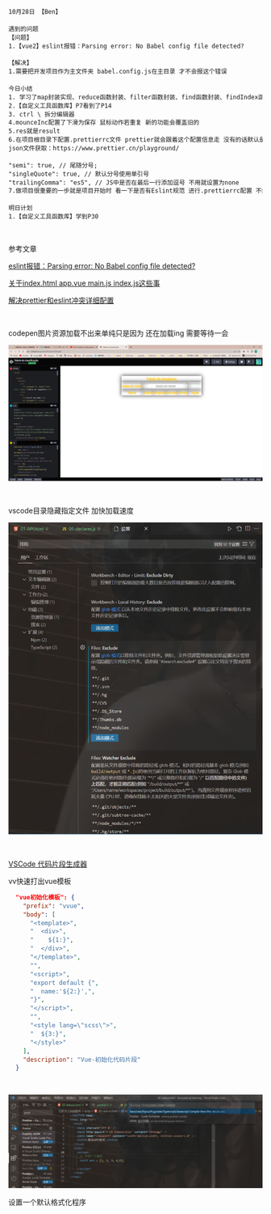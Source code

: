 ```html
10月28日 【Ben】

遇到的问题
【问题】
1.【vue2】eslint报错：Parsing error: No Babel config file detected?

【解决】
1.需要把开发项目作为主文件夹 babel.config.js在主目录 才不会报这个错误

今日小结
1. 学习了map封装实现、reduce函数封装、filter函数封装、find函数封装、findIndex函数封装、数组去重
2.【自定义工具函数库】P7看到了P14
3. ctrl \ 拆分编辑器
4.mounceInc配置了下滑为保存 鼠标动作若重复 新的功能会覆盖旧的
5.res就是result
6.在项目根目录下配置.prettierrc文件 prettier就会跟着这个配置信息走 没有的话默认是跟着vscode
json文件获取：https://www.prettier.cn/playground/

"semi": true, // 尾随分号;
"singleQuote": true, // 默认分号使用单引号
"trailingComma": "es5", // JS中是否在最后一行添加逗号 不用就设置为none
7.做项目很重要的一步就是项目开始时 看一下是否有Eslint规范 进行.prettierrc配置 不然的话就把prettier禁用了 别待会一堆规范问题

明日计划
1.【自定义工具函数库】学到P30
```

​	

参考文章

[eslint报错：Parsing error: No Babel config file detected?](https://www.cnblogs.com/hmy-666/p/16441069.html)

[关于index.html app.vue main.js index.js这些事](https://blog.csdn.net/zy_leslie/article/details/96129390?depth_1-utm_source=distribute.pc_relevant.none-task&utm_source=distribute.pc_relevant.none-task)

[解决prettier和eslint冲突详细配置](https://segmentfault.com/a/1190000041023812)

​	

codepen图片资源加载不出来单纯只是因为 还在加载ing 需要等待一会

![image-20221028111501294](10月28日.assets/image-20221028111501294.png)

​	

vscode目录隐藏指定文件 加快加载速度

![image-20221028131350698](10月28日.assets/image-20221028131350698.png)

​	

[VSCode 代码片段生成器](http://99cc.vip/public/tools/vscode_snippet/index.html)

vv快速打出vue模板

```json
  "vue初始化模板": {
    "prefix": "vvue",
    "body": [
      "<template>",
      "  <div>",
      "    ${1:}",
      "  </div>",
      "</template>",
      "",
      "<script>",
      "export default {",
      "  name:'${2:}',",
      "}",
      "</script>",
      "",
      "<style lang=\"scss\">",
      "  ${3:}",
      "</style>"
    ],
    "description": "Vue-初始化代码片段"
  }
```

​	

![image-20221028140456371](10月28日.assets/image-20221028140456371.png)

设置一个默认格式化程序
